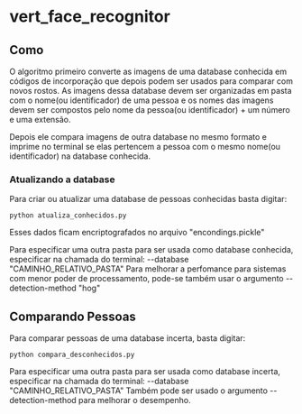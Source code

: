 # vert_face_recognitor
## Como
O algoritmo primeiro converte as imagens de uma database conhecida em códigos de incorporação
que depois podem ser usados para comparar com novos rostos. As imagens dessa database devem ser
organizadas em pasta com o nome(ou identificador) de uma pessoa e os nomes das imagens devem
ser compostos pelo nome da pessoa(ou identificador) + um número e uma extensão.

Depois ele compara imagens de outra database no mesmo formato e imprime no terminal se elas
pertencem a pessoa com o mesmo nome(ou identificador) na database conhecida.
### Atualizando a database
Para criar ou atualizar uma database de pessoas conhecidas basta digitar:
```
python atualiza_conhecidos.py
```
Esses dados ficam encriptografados no arquivo "encondings.pickle"

Para especificar uma outra pasta para ser usada como database conhecida, especificar na chamada do terminal:
 --database "CAMINHO_RELATIVO_PASTA"
Para melhorar a perfomance para sistemas com menor poder de processamento, pode-se também usar o argumento
 --detection-method "hog"
## Comparando Pessoas
Para comparar pessoas de uma database incerta, basta digitar:
```
python compara_desconhecidos.py
```
Para especificar uma outra pasta para ser usada como database incerta, especificar na chamada do terminal:
 --database "CAMINHO_RELATIVO_PASTA"
Também pode ser usado o argumento --detection-method para melhorar o desempenho.

